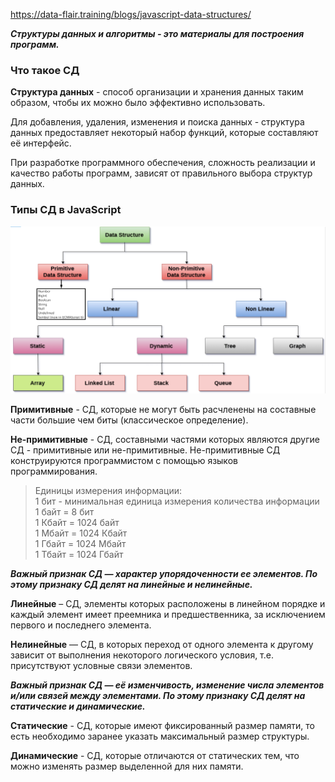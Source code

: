 https://data-flair.training/blogs/javascript-data-structures/

**_Структуры данных и алгоритмы - это материалы для построения программ._**

### Что такое СД

**Cтруктура данных** - способ организации и хранения данных таким образом, чтобы их можно было эффективно использовать.  

Для добавления, удаления, изменения и поиска данных - структура данных предоставляет некоторый набор функций, которые составляют её интерфейс. 

При разработке программного обеспечения, сложность реализации и качество работы программ, зависят от правильного выбора структур данных.

### Типы СД в JavaScript

![](imgs\ds.png)

**Примитивные** - СД, которые не могут быть расчленены на составные части большие чем биты (классическое определение).

**Не-примитивные** - СД, составными частями которых являются другие СД - примитивные или не-примитивные. Не-примитивные СД конструируются программистом с помощью языков программирования.

> Единицы измерения информации:  
> 1 бит - минимальная единица измерения количества информации  
> 1 байт = 8 бит  
> 1 Кбайт = 1024 байт  
> 1 Мбайт = 1024 Кбайт  
> 1 Гбайт = 1024 Мбайт  
> 1 Тбайт = 1024 Гбайт  

**_Важный признак СД — характер упорядоченности ее элементов. По этому признаку СД делят на линейные и нелинейные._**

**Линейные** – СД, элементы которых расположены в линейном порядке и каждый элемент имеет преемника и предшественника, за исключением первого и последнего элемента.

**Нелинейные** — СД, в которых переход от одного элемента к другому зависит от выполнения некоторого логического условия, т.е. присутствуют условные связи элементов.

**_Важный признак СД — её изменчивость, изменение числа элементов и/или связей между элементами. По этому признаку СД делят на статические и динамические._**

**Статические** - СД, которые имеют фиксированный размер памяти, то есть необходимо заранее указать максимальный размер структуры.

**Динамические** - СД, которые отличаются от статических тем, что можно изменять размер выделенной для них памяти.
